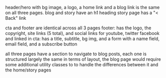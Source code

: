 header/hero with bg image, a logo, a home link and a blog link is the same on all three pages.
  blog and story have an h1 heading
    story page has a "< Back" link 

cta and footer are identical across all 3 pages
  footer: has the logo, the copyright, site links (5 total), and social links for youtube, twitter facebook and linked in
  cta: has a title, subtitle, bg img, and a form with a name field, email field, and a subscribe button

all three pages have a section to navigate to blog posts, each one is structured largely the same in terms of layout, the blog page would require some additional utility classes to to handle the differences between it and the home/story pages